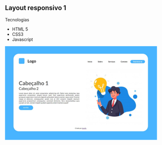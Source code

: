 ## Layout responsivo 1
Tecnologias
- HTML 5
- CSS3
- Javascript

![Screenshot da pagina](screenshot.jpg)
